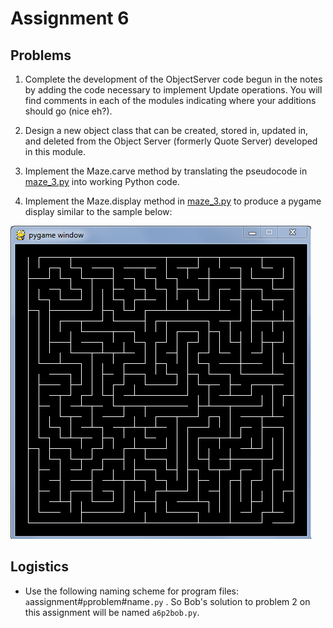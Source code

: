 # Assignment 6

## Problems

1. Complete the development of the ObjectServer code begun in the notes 
by adding the code necessary to implement Update operations. You will 
find comments in each of the modules indicating where your additions 
should go (nice eh?).

2. Design a new object class that can be created, stored in, updated in, 
and deleted from the Object Server (formerly Quote Server) developed in 
this module.

3. Implement the Maze.carve method by translating the pseudocode in 
[maze_3.py](../06.2_Mazes_1/maze_3.py) into working Python code.

4. Implement the Maze.display method in [maze_3.py](../06.2_Mazes_1/maze_3.py) 
to produce a pygame display similar to the sample below:

![](../06.2_Mazes_1/maze_4_output.png)

## Logistics

-   Use the following naming scheme for program files: 
    `a`assignment#`p`problem#name`.py` . So Bob's solution to problem 2 
    on this assignment will be named `a6p2bob.py`.